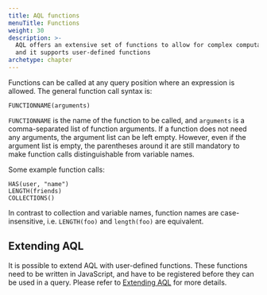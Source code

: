```yaml
---
title: AQL functions
menuTitle: Functions
weight: 30
description: >-
  AQL offers an extensive set of functions to allow for complex computations
  and it supports user-defined functions
archetype: chapter
---
```

Functions can be called at any query position where an expression is allowed.
The general function call syntax is:

```aql
FUNCTIONNAME(arguments)
```

`FUNCTIONNAME` is the name of the function to be called, and `arguments`
is a comma-separated list of function arguments. If a function does not need any
arguments, the argument list can be left empty. However, even if the argument
list is empty, the parentheses around it are still mandatory to make function
calls distinguishable from variable names.

Some example function calls:

```aql
HAS(user, "name")
LENGTH(friends)
COLLECTIONS()
```

In contrast to collection and variable names, function names are case-insensitive, 
i.e. `LENGTH(foo)` and `length(foo)` are equivalent.

## Extending AQL

It is possible to extend AQL with user-defined functions. These functions need to
be written in JavaScript, and have to be registered before they can be used in a query.
Please refer to [Extending AQL](../user-defined-functions.md) for more details.
